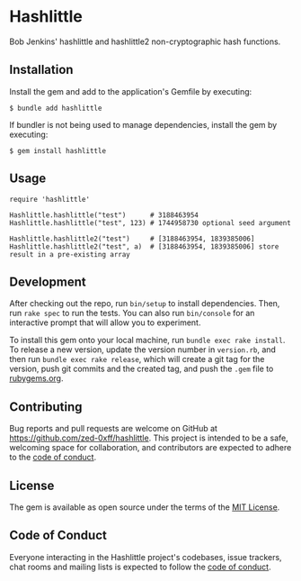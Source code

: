 # Hashlittle

Bob Jenkins' hashlittle and hashlittle2 non-cryptographic hash functions.

## Installation

Install the gem and add to the application's Gemfile by executing:

    $ bundle add hashlittle

If bundler is not being used to manage dependencies, install the gem by executing:

    $ gem install hashlittle

## Usage

    require 'hashlittle'

    Hashlittle.hashlittle("test")      # 3188463954
    Hashlittle.hashlittle("test", 123) # 1744958730 optional seed argument

    Hashlittle.hashlittle2("test")     # [3188463954, 1839385006]
    Hashlittle.hashlittle2("test", a)  # [3188463954, 1839385006] store result in a pre-existing array

## Development

After checking out the repo, run `bin/setup` to install dependencies. Then, run `rake spec` to run the tests. You can also run `bin/console` for an interactive prompt that will allow you to experiment.

To install this gem onto your local machine, run `bundle exec rake install`. To release a new version, update the version number in `version.rb`, and then run `bundle exec rake release`, which will create a git tag for the version, push git commits and the created tag, and push the `.gem` file to [rubygems.org](https://rubygems.org).

## Contributing

Bug reports and pull requests are welcome on GitHub at https://github.com/zed-0xff/hashlittle. This project is intended to be a safe, welcoming space for collaboration, and contributors are expected to adhere to the [code of conduct](https://github.com/zed-0xff/hashlittle/blob/master/CODE_OF_CONDUCT.md).

## License

The gem is available as open source under the terms of the [MIT License](https://opensource.org/licenses/MIT).

## Code of Conduct

Everyone interacting in the Hashlittle project's codebases, issue trackers, chat rooms and mailing lists is expected to follow the [code of conduct](https://github.com/zed-0xff/hashlittle/blob/master/CODE_OF_CONDUCT.md).
